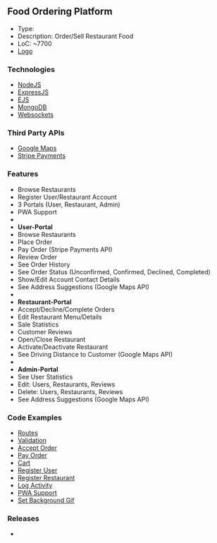 ## Food Ordering Platform
- Type:
- Description: Order/Sell Restaurant Food
- LoC: ~7700
- [Logo]()

### Technologies
- [NodeJS](https://www.nodejs.org)
- [ExpressJS](https://www.npmjs.com/package/express)
- [EJS](https://www.npmjs.com/package/ejs)
- [MongoDB](https://www.npmjs.com/package/mongodb)
- [Websockets](https://www.npmjs.com/package/ws)

### Third Party APIs
- [Google Maps](https://developers.google.com/maps)
- [Stripe Payments](https://stripe.com/payments)

### Features
- Browse Restaurants
- Register User/Restaurant Account
- 3 Portals (User, Restaurant, Admin)
- PWA Support
-
- **User-Portal** 
- Browse Restaurants
- Place Order
- Pay Order (Stripe Payments API)
- Review Order
- See Order History
- See Order Status (Unconfirmed, Confirmed, Declined, Completed)
- Show/Edit Account Contact Details
- See Address Suggestions (Google Maps API)
-
- **Restaurant-Portal**
- Accept/Decline/Complete Orders
- Edit Restaurant Menu/Details
- Sale Statistics
- Customer Reviews
- Open/Close Restaurant
- Activate/Deactivate Restaurant
- See Driving Distance to Customer (Google Maps API)
-
- **Admin-Portal** 
- See User Statistics
- Edit: Users, Restaurants, Reviews
- Delete: Users, Restaurants, Reviews
- See Address Suggestions (Google Maps API)

### Code Examples
- [Routes]()
- [Validation]()
- [Accept Order]()
- [Pay Order]()
- [Cart]()
- [Register User]()
- [Register Restaurant]()
- [Log Activity]()
- [PWA Support]()
- [Set Background Gif]()

### Releases
- []()
